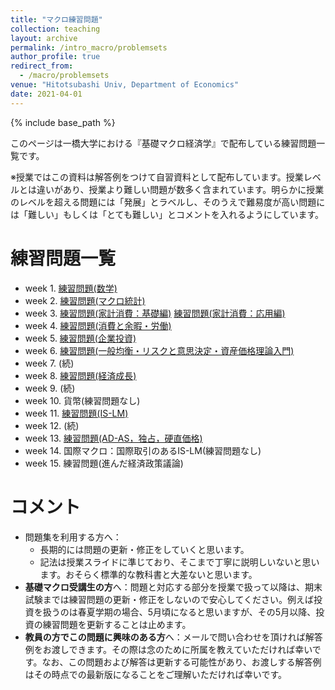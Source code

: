 ```yaml
---
title: "マクロ練習問題"
collection: teaching
layout: archive
permalink: /intro_macro/problemsets
author_profile: true
redirect_from:
  - /macro/problemsets
venue: "Hitotsubashi Univ, Department of Economics"
date: 2021-04-01
---
```




{% include base_path %}


このページは一橋大学における『基礎マクロ経済学』で配布している練習問題一覧です。

※授業ではこの資料は解答例をつけて自習資料として配布しています。授業レベルとは違いがあり、授業より難しい問題が数多く含まれています。明らかに授業のレベルを超える問題には「発展」とラベルし、そのうえで難易度が高い問題には「難しい」もしくは「とても難しい」とコメントを入れるようにしています。

# 練習問題一覧  

* week 1. [練習問題(数学)](https://masashihino.github.io/files/teaching/intro_macro/2math/2_problem_math.pdf)    
* week 2. [練習問題(マクロ統計)](https://masashihino.github.io/files/teaching/intro_macro/3macro_stat/3_problem_macro_stats.pdf)
* week 3. [練習問題(家計消費：基礎編)](https://masashihino.github.io/files/teaching/intro_macro/4consumption/4_problem_consumption.pdf) [練習問題(家計消費：応用編)](https://masashihino.github.io/files/teaching/intro_macro/4consumption/4_problem_consumption_advanced.pdf)
* week 4. [練習問題(消費と余暇・労働)](https://masashihino.github.io/files/teaching/intro_macro/5labor/5_problem_labor.pdf)
* week 5. [練習問題(企業投資)](https://masashihino.github.io/files/teaching/intro_macro/6investment/6_problem_investment.pdf)
* week 6. [練習問題(一般均衡・リスクと意思決定・資産価格理論入門)](https://masashihino.github.io/files/teaching/intro_macro/7GE/7_problem_GE.pdf)
* week 7. (続)
* week 8. [練習問題(経済成長)](https://masashihino.github.io/files/teaching/intro_macro/8solow/8_problem_solow.pdf)
* week 9. (続) 
* week 10. 貨幣(練習問題なし)
* week 11. [練習問題(IS-LM)](https://masashihino.github.io/files/teaching/intro_macro/10ISLM/10_problem_IS-LM.pdf)
* week 12. (続)
* week 13. [練習問題(AD-AS，独占，硬直価格)](https://masashihino.github.io/files/teaching/intro_macro/11ADAS/11_problem_AD-AS.pdf) 
* week 14. 国際マクロ：国際取引のあるIS-LM(練習問題なし)
* week 15. 練習問題(進んだ経済政策議論)
 
# コメント

* 問題集を利用する方へ：
  * 長期的には問題の更新・修正をしていくと思います。
  * 記法は授業スライドに準じており、そこまで丁寧に説明しいないと思います。おそらく標準的な教科書と大差ないと思います。
* **基礎マクロ受講生の方**へ：問題と対応する部分を授業で扱って以降は、期末試験までは練習問題の更新・修正をしないので安心してください。例えば投資を扱うのは春夏学期の場合、5月頃になると思いますが、その5月以降、投資の練習問題を更新することは止めます。
* **教員の方でこの問題に興味のある方**へ：メールで問い合わせを頂ければ解答例をお渡しできます。その際は念のために所属を教えていただければ幸いです。なお、この問題および解答は更新する可能性があり、お渡しする解答例はその時点での最新版になることをご理解いただければ幸いです。
